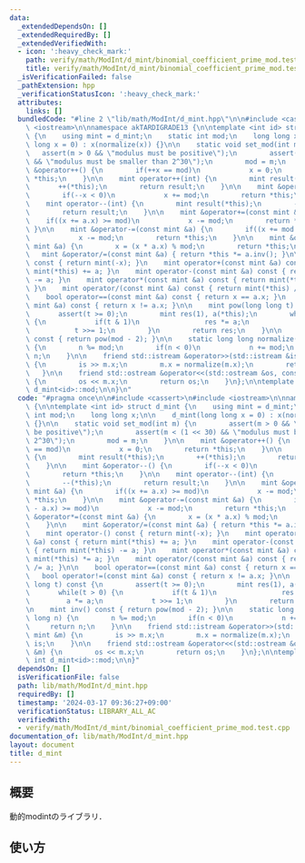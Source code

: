 ```yaml
---
data:
  _extendedDependsOn: []
  _extendedRequiredBy: []
  _extendedVerifiedWith:
  - icon: ':heavy_check_mark:'
    path: verify/math/ModInt/d_mint/binomial_coefficient_prime_mod.test.cpp
    title: verify/math/ModInt/d_mint/binomial_coefficient_prime_mod.test.cpp
  _isVerificationFailed: false
  _pathExtension: hpp
  _verificationStatusIcon: ':heavy_check_mark:'
  attributes:
    links: []
  bundledCode: "#line 2 \"lib/math/ModInt/d_mint.hpp\"\n\n#include <cassert>\n#include\
    \ <iostream>\n\nnamespace akTARDIGRADE13 {\n\ntemplate <int id> struct d_mint\
    \ {\n    using mint = d_mint;\n    static int mod;\n    long long x;\n\n    d_mint(long\
    \ long x = 0) : x(normalize(x)) {}\n\n    static void set_mod(int m) {\n     \
    \   assert(m > 0 && \"modulus must be positive\");\n        assert(m < (1 << 30)\
    \ && \"modulus must be smaller than 2^30\");\n        mod = m;\n    }\n\n    mint\
    \ &operator++() {\n        if(++x == mod)\n            x = 0;\n        return\
    \ *this;\n    }\n\n    mint operator++(int) {\n        mint result(*this);\n \
    \       ++(*this);\n        return result;\n    }\n\n    mint &operator--() {\n\
    \        if(--x < 0)\n            x += mod;\n        return *this;\n    }\n\n\
    \    mint operator--(int) {\n        mint result(*this);\n        --(*this);\n\
    \        return result;\n    }\n\n    mint &operator+=(const mint &a) {\n    \
    \    if((x += a.x) >= mod)\n            x -= mod;\n        return *this;\n   \
    \ }\n\n    mint &operator-=(const mint &a) {\n        if((x += mod - a.x) >= mod)\n\
    \            x -= mod;\n        return *this;\n    }\n\n    mint &operator*=(const\
    \ mint &a) {\n        x = (x * a.x) % mod;\n        return *this;\n    }\n\n \
    \   mint &operator/=(const mint &a) { return *this *= a.inv(); }\n\n    mint operator-()\
    \ const { return mint(-x); }\n    mint operator+(const mint &a) const { return\
    \ mint(*this) += a; }\n    mint operator-(const mint &a) const { return mint(*this)\
    \ -= a; }\n    mint operator*(const mint &a) const { return mint(*this) *= a;\
    \ }\n    mint operator/(const mint &a) const { return mint(*this) /= a; }\n\n\
    \    bool operator==(const mint &a) const { return x == a.x; }\n    bool operator!=(const\
    \ mint &a) const { return x != a.x; }\n\n    mint pow(long long t) const {\n \
    \       assert(t >= 0);\n        mint res(1), a(*this);\n        while(t > 0)\
    \ {\n            if(t & 1)\n                res *= a;\n            a *= a;\n \
    \           t >>= 1;\n        }\n        return res;\n    }\n\n    mint inv()\
    \ const { return pow(mod - 2); }\n\n    static long long normalize(long long n)\
    \ {\n        n %= mod;\n        if(n < 0)\n            n += mod;\n        return\
    \ n;\n    }\n\n    friend std::istream &operator>>(std::istream &is, mint &m)\
    \ {\n        is >> m.x;\n        m.x = normalize(m.x);\n        return is;\n \
    \   }\n\n    friend std::ostream &operator<<(std::ostream &os, const mint &m)\
    \ {\n        os << m.x;\n        return os;\n    }\n};\n\ntemplate <int id> int\
    \ d_mint<id>::mod;\n\n}\n"
  code: "#pragma once\n\n#include <cassert>\n#include <iostream>\n\nnamespace akTARDIGRADE13\
    \ {\n\ntemplate <int id> struct d_mint {\n    using mint = d_mint;\n    static\
    \ int mod;\n    long long x;\n\n    d_mint(long long x = 0) : x(normalize(x))\
    \ {}\n\n    static void set_mod(int m) {\n        assert(m > 0 && \"modulus must\
    \ be positive\");\n        assert(m < (1 << 30) && \"modulus must be smaller than\
    \ 2^30\");\n        mod = m;\n    }\n\n    mint &operator++() {\n        if(++x\
    \ == mod)\n            x = 0;\n        return *this;\n    }\n\n    mint operator++(int)\
    \ {\n        mint result(*this);\n        ++(*this);\n        return result;\n\
    \    }\n\n    mint &operator--() {\n        if(--x < 0)\n            x += mod;\n\
    \        return *this;\n    }\n\n    mint operator--(int) {\n        mint result(*this);\n\
    \        --(*this);\n        return result;\n    }\n\n    mint &operator+=(const\
    \ mint &a) {\n        if((x += a.x) >= mod)\n            x -= mod;\n        return\
    \ *this;\n    }\n\n    mint &operator-=(const mint &a) {\n        if((x += mod\
    \ - a.x) >= mod)\n            x -= mod;\n        return *this;\n    }\n\n    mint\
    \ &operator*=(const mint &a) {\n        x = (x * a.x) % mod;\n        return *this;\n\
    \    }\n\n    mint &operator/=(const mint &a) { return *this *= a.inv(); }\n\n\
    \    mint operator-() const { return mint(-x); }\n    mint operator+(const mint\
    \ &a) const { return mint(*this) += a; }\n    mint operator-(const mint &a) const\
    \ { return mint(*this) -= a; }\n    mint operator*(const mint &a) const { return\
    \ mint(*this) *= a; }\n    mint operator/(const mint &a) const { return mint(*this)\
    \ /= a; }\n\n    bool operator==(const mint &a) const { return x == a.x; }\n \
    \   bool operator!=(const mint &a) const { return x != a.x; }\n\n    mint pow(long\
    \ long t) const {\n        assert(t >= 0);\n        mint res(1), a(*this);\n \
    \       while(t > 0) {\n            if(t & 1)\n                res *= a;\n   \
    \         a *= a;\n            t >>= 1;\n        }\n        return res;\n    }\n\
    \n    mint inv() const { return pow(mod - 2); }\n\n    static long long normalize(long\
    \ long n) {\n        n %= mod;\n        if(n < 0)\n            n += mod;\n   \
    \     return n;\n    }\n\n    friend std::istream &operator>>(std::istream &is,\
    \ mint &m) {\n        is >> m.x;\n        m.x = normalize(m.x);\n        return\
    \ is;\n    }\n\n    friend std::ostream &operator<<(std::ostream &os, const mint\
    \ &m) {\n        os << m.x;\n        return os;\n    }\n};\n\ntemplate <int id>\
    \ int d_mint<id>::mod;\n\n}"
  dependsOn: []
  isVerificationFile: false
  path: lib/math/ModInt/d_mint.hpp
  requiredBy: []
  timestamp: '2024-03-17 09:36:27+09:00'
  verificationStatus: LIBRARY_ALL_AC
  verifiedWith:
  - verify/math/ModInt/d_mint/binomial_coefficient_prime_mod.test.cpp
documentation_of: lib/math/ModInt/d_mint.hpp
layout: document
title: d_mint
---
```


## 概要

動的modintのライブラリ．

## 使い方

